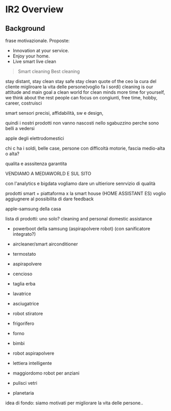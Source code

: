 # IR2 Overview

## Background

frase motivazionale.
Proposte:
- Innovation at your service.
- Enjoy your home.
- Live smart live clean


>Smart cleaning
Best cleaning
>
stay distant, stay clean
stay safe stay clean
quote of the ceo
la cura del cliente
migliroare la vita delle persone(voglio fa i sordi)
cleaning is our attitude and main goal
a clean world for clean minds
more time for yourself, we think about the rest
people can focus on congiunti, free time, hobby, career, 
costruisci

smart
sensori precisi, affidabilità, sw e design,

quindi i nostri prodotti non vanno nascosti nello sgabuzzino perche sono belli a vedersi

apple degli elettrodomestici 

chi c ha i soldi, belle case, persone con difficoltà motorie, 
fascia medio-alta o alta?


qualita e asssitenza garantita 


VENDIAMO A MEDIAWORLD E SUL SITO

con l'analytics e bigdata vogliamo dare un ultieriore senrvizio di qualità

prodotti smart + piattaforma x la smart house (HOME ASSISTANT ES) voglio aggiugnere al possibilita di dare feedback 

apple-samsung della casa

lista di prodotti:
uno solo?
cleaning and personal domestic assistance

- powerboot della samsung (aspirapolvere robot) (con sanificatore integrato?)
- aircleaner/smart airconditioner
- termostato

- aspirapolvere
- cencioso
- taglia erba

- lavatrice
- asciugatrice
- robot stiratore

- frigorifero
- forno
- bimbi

- robot aspirapolvere
- lettiera intelligente
- maggiordomo robot per anziani
- pulisci vetri
- planetaria 


idea di fondo:
siamo motivati per migliorare la vita delle persone..